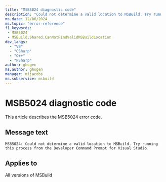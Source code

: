 ```yaml
---
title: "MSB5024 diagnostic code"
description: "Could not determine a valid location to MSBuild. Try running this process from the Developer Command Prompt for Visual Studio."
ms.date: 12/06/2024
ms.topic: "error-reference"
f1_keywords:
 - MSB5024
 - MSBuild.Shared.CanNotFindValidMSBuildLocation
dev_langs:
  - "VB"
  - "CSharp"
  - "C++"
  - "FSharp"
author: ghogen
ms.author: ghogen
manager: mijacobs
ms.subservice: msbuild
---
```


# MSB5024 diagnostic code

<!-- :::ErrorDefinitionDescription::: -->
<!-- :::editable-content name="introDescription"::: -->
This article describes the MSB5024 error code.
<!-- :::editable-content-end::: -->

## Message text

`MSB5024: Could not determine a valid location to MSBuild. Try running this process from the Developer Command Prompt for Visual Studio.`

<!-- :::editable-content name="postOutputDescription"::: -->
<!--
{StrBegin="MSB5024: "}
-->
<!-- :::editable-content-end::: -->
<!-- :::ErrorDefinitionDescription-end::: -->

## Applies to

All versions of MSBuild
